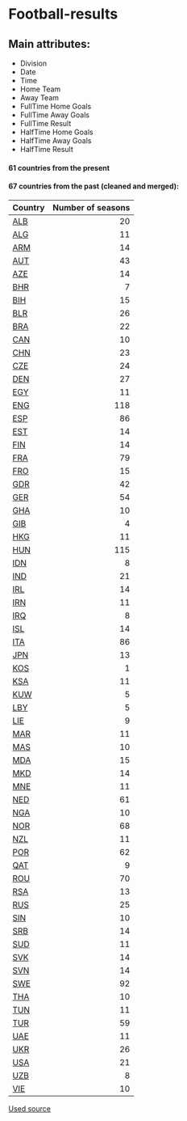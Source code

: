 # Football-results

## Main attributes:

- Division
- Date
- Time
- Home Team
- Away Team
- FullTime Home Goals
- FullTime Away Goals
- FullTime Result
- HalfTime Home Goals
- HalfTime Away Goals
- HalfTime Result

#### 61 countries from the present

#### 67 countries from the past (cleaned and merged):

|Country|Number of seasons|
| -------------| -------------:|
|[ALB](..tree/master/archive/ALB)|20|
|[ALG](..tree/master/archive/ALG)|11|
|[ARM](..tree/master/archive/ARM)|14|
|[AUT](..tree/master/archive/AUT)|43|
|[AZE](..tree/master/archive/AZE)|14|
|[BHR](..tree/master/archive/BHR)|7|
|[BIH](..tree/master/archive/BIH)|15|
|[BLR](..tree/master/archive/BLR)|26|
|[BRA](..tree/master/archive/BRA)|22|
|[CAN](..tree/master/archive/CAN)|10|
|[CHN](..tree/master/archive/CHN)|23|
|[CZE](..tree/master/archive/CZE)|24|
|[DEN](..tree/master/archive/DEN)|27|
|[EGY](..tree/master/archive/EGY)|11|
|[ENG](..tree/master/archive/ENG)|118|
|[ESP](..tree/master/archive/ESP)|86|
|[EST](..tree/master/archive/EST)|14|
|[FIN](..tree/master/archive/FIN)|14|
|[FRA](..tree/master/archive/FRA)|79|
|[FRO](..tree/master/archive/FRO)|15|
|[GDR](..tree/master/archive/GDR)|42|
|[GER](..tree/master/archive/GER)|54|
|[GHA](..tree/master/archive/GHA)|10|
|[GIB](..tree/master/archive/GIB)|4|
|[HKG](..tree/master/archive/HKG)|11|
|[HUN](..tree/master/archive/HUN)|115|
|[IDN](..tree/master/archive/IDN)|8|
|[IND](..tree/master/archive/IND)|21|
|[IRL](..tree/master/archive/IRL)|14|
|[IRN](..tree/master/archive/IRN)|11|
|[IRQ](..tree/master/archive/IRQ)|8|
|[ISL](..tree/master/archive/ISL)|14|
|[ITA](..tree/master/archive/ITA)|86|
|[JPN](..tree/master/archive/JPN)|13|
|[KOS](..tree/master/archive/KOS)|1|
|[KSA](..tree/master/archive/KSA)|11|
|[KUW](..tree/master/archive/KUW)|5|
|[LBY](..tree/master/archive/LBY)|5|
|[LIE](..tree/master/archive/LIE)|9|
|[MAR](..tree/master/archive/MAR)|11|
|[MAS](..tree/master/archive/MAS)|10|
|[MDA](..tree/master/archive/MDA)|15|
|[MKD](..tree/master/archive/MKD)|14|
|[MNE](..tree/master/archive/MNE)|11|
|[NED](..tree/master/archive/NED)|61|
|[NGA](..tree/master/archive/NGA)|10|
|[NOR](..tree/master/archive/NOR)|68|
|[NZL](..tree/master/archive/NZL)|11|
|[POR](..tree/master/archive/POR)|62|
|[QAT](..tree/master/archive/QAT)|9|
|[ROU](..tree/master/archive/ROU)|70|
|[RSA](..tree/master/archive/RSA)|13|
|[RUS](..tree/master/archive/RUS)|25|
|[SIN](..tree/master/archive/SIN)|10|
|[SRB](..tree/master/archive/SRB)|14|
|[SUD](..tree/master/archive/SUD)|11|
|[SVK](..tree/master/archive/SVK)|14|
|[SVN](..tree/master/archive/SVN)|14|
|[SWE](..tree/master/archive/SWE)|92|
|[THA](..tree/master/archive/THA)|10|
|[TUN](..tree/master/archive/TUN)|11|
|[TUR](..tree/master/archive/TUR)|59|
|[UAE](..tree/master/archive/UAE)|11|
|[UKR](..tree/master/archive/UKR)|26|
|[USA](..tree/master/archive/USA)|21|
|[UZB](..tree/master/archive/UZB)|8|
|[VIE](..tree/master/archive/VIE)|10|

[Used source](http://www.worldfootball.net/)
